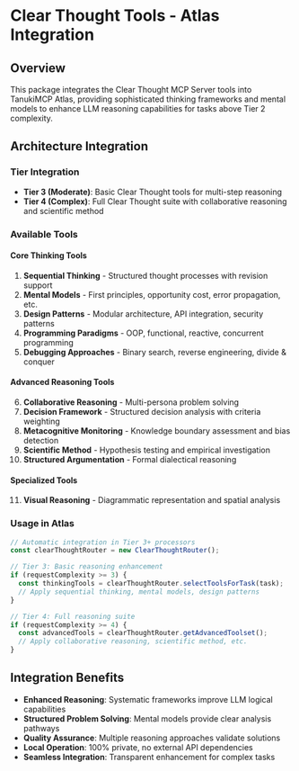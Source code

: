 # Clear Thought Tools - Atlas Integration

## Overview

This package integrates the Clear Thought MCP Server tools into TanukiMCP Atlas, providing sophisticated thinking frameworks and mental models to enhance LLM reasoning capabilities for tasks above Tier 2 complexity.

## Architecture Integration

### Tier Integration
- **Tier 3 (Moderate)**: Basic Clear Thought tools for multi-step reasoning
- **Tier 4 (Complex)**: Full Clear Thought suite with collaborative reasoning and scientific method

### Available Tools

#### Core Thinking Tools
1. **Sequential Thinking** - Structured thought processes with revision support
2. **Mental Models** - First principles, opportunity cost, error propagation, etc.
3. **Design Patterns** - Modular architecture, API integration, security patterns
4. **Programming Paradigms** - OOP, functional, reactive, concurrent programming
5. **Debugging Approaches** - Binary search, reverse engineering, divide & conquer

#### Advanced Reasoning Tools  
6. **Collaborative Reasoning** - Multi-persona problem solving
7. **Decision Framework** - Structured decision analysis with criteria weighting
8. **Metacognitive Monitoring** - Knowledge boundary assessment and bias detection
9. **Scientific Method** - Hypothesis testing and empirical investigation
10. **Structured Argumentation** - Formal dialectical reasoning

#### Specialized Tools
11. **Visual Reasoning** - Diagrammatic representation and spatial analysis

### Usage in Atlas

```typescript
// Automatic integration in Tier 3+ processors
const clearThoughtRouter = new ClearThoughtRouter();

// Tier 3: Basic reasoning enhancement
if (requestComplexity >= 3) {
  const thinkingTools = clearThoughtRouter.selectToolsForTask(task);
  // Apply sequential thinking, mental models, design patterns
}

// Tier 4: Full reasoning suite
if (requestComplexity >= 4) {
  const advancedTools = clearThoughtRouter.getAdvancedToolset();
  // Apply collaborative reasoning, scientific method, etc.
}
```

## Integration Benefits

- **Enhanced Reasoning**: Systematic frameworks improve LLM logical capabilities
- **Structured Problem Solving**: Mental models provide clear analysis pathways  
- **Quality Assurance**: Multiple reasoning approaches validate solutions
- **Local Operation**: 100% private, no external API dependencies
- **Seamless Integration**: Transparent enhancement for complex tasks 